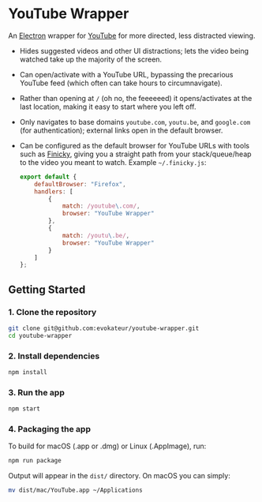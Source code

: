 # YouTube Wrapper

An [Electron](https://www.electronjs.org/) wrapper for [YouTube](https://youtube.com)
for more directed, less distracted viewing.

- Hides suggested videos and other UI distractions; lets the video being watched take up the majority of the screen.

- Can open/activate with a YouTube URL, bypassing the precarious YouTube feed (which often can take hours to circumnavigate).

- Rather than opening at `/` (oh no, the feeeeeed) it opens/activates at the last location, making it easy to start where you left off.

- Only navigates to base domains `youtube.com`, `youtu.be`, and `google.com` (for authentication); external links open in the default browser.

- Can be configured as the default browser for YouTube URLs with tools such as [Finicky](https://github.com/johnste/finicky), giving you a straight path from your stack/queue/heap to the video you meant to watch.
  Example `~/.finicky.js`:

  ```javascript
  export default {
      defaultBrowser: "Firefox",
      handlers: [
          {
              match: /youtube\.com/,
              browser: "YouTube Wrapper"
          },
          {
              match: /youtu\.be/,
              browser: "YouTube Wrapper"
          }
      ]
  };
  ```
  
## Getting Started

### 1. Clone the repository

```bash
git clone git@github.com:evokateur/youtube-wrapper.git
cd youtube-wrapper
```

### 2. Install dependencies

```bash
npm install
```

### 3. Run the app

```bash
npm start
```

### 4. Packaging the app

To build for macOS (.app or .dmg) or Linux (.AppImage), run:

```bash
npm run package
```

Output will appear in the `dist/` directory. On macOS you can simply:

```sh
mv dist/mac/YouTube.app ~/Applications
```

